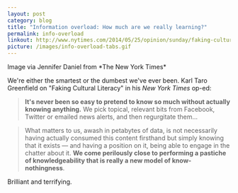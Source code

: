 ```yaml
---
layout: post
category: blog
title: "Information overload: How much are we really learning?"
permalink: info-overload
linkout: http://www.nytimes.com/2014/05/25/opinion/sunday/faking-cultural-literacy.html
picture: /images/info-overload-tabs.gif
---
```


 <p class="byline">Image via Jennifer Daniel from *The New York Times*</p>

We're either the smartest or the dumbest we've ever been. Karl Taro Greenfield on "Faking Cultural Literacy" in his *New York Times* op-ed:

> **It's never been so easy to pretend to know so much without actually knowing anything.** We pick topical, relevant bits from Facebook, Twitter or emailed news alerts, and then regurgitate them...

> What matters to us, awash in petabytes of data, is not necessarily having actually consumed this content firsthand but simply knowing that it exists — and having a position on it, being able to engage in the chatter about it. **We come perilously close to performing a pastiche of knowledgeability that is really a new model of know-nothingness**.

Brilliant and terrifying.